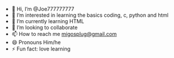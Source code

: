 - 👋 Hi, I’m @Joe777777777
- 👀 I’m interested in learning the basics coding, c, python and html
- 🌱 I’m currently learning HTML
- 💞️ I’m looking to collaborate 
- 📫 How to reach me migosplug@gmail.com
- 😄 Pronouns Him/he
- ⚡ Fun fact: love learning

<!---
Joe777777777/Joe777777777 is a ✨ special ✨ repository because its `README.md` (this file) appears on your GitHub profile.
You can click the Preview link to take a look at your changes.
--->

